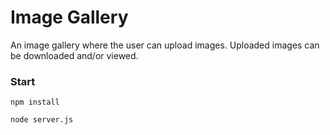 Image Gallery
=============

An image gallery where the user can upload images. Uploaded images can be downloaded and/or viewed.

### Start
    
    npm install

    node server.js